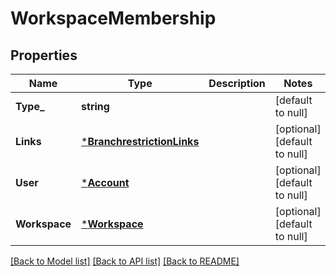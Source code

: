 # WorkspaceMembership

## Properties
Name | Type | Description | Notes
------------ | ------------- | ------------- | -------------
**Type_** | **string** |  | [default to null]
**Links** | [***BranchrestrictionLinks**](branchrestriction_links.md) |  | [optional] [default to null]
**User** | [***Account**](account.md) |  | [optional] [default to null]
**Workspace** | [***Workspace**](workspace.md) |  | [optional] [default to null]

[[Back to Model list]](../README.md#documentation-for-models) [[Back to API list]](../README.md#documentation-for-api-endpoints) [[Back to README]](../README.md)

